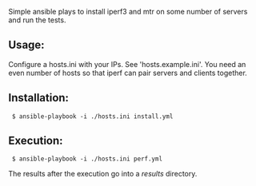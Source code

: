 Simple ansible plays to install iperf3 and mtr on some number of servers
and run the tests.


## Usage:

Configure a hosts.ini with your IPs. See 'hosts.example.ini'. You need
an even number of hosts so that iperf can pair servers and clients together.

## Installation:

```
 $ ansible-playbook -i ./hosts.ini install.yml
```

## Execution:

```
 $ ansible-playbook -i ./hosts.ini perf.yml
```

The results after the execution go into a _results_ directory.

